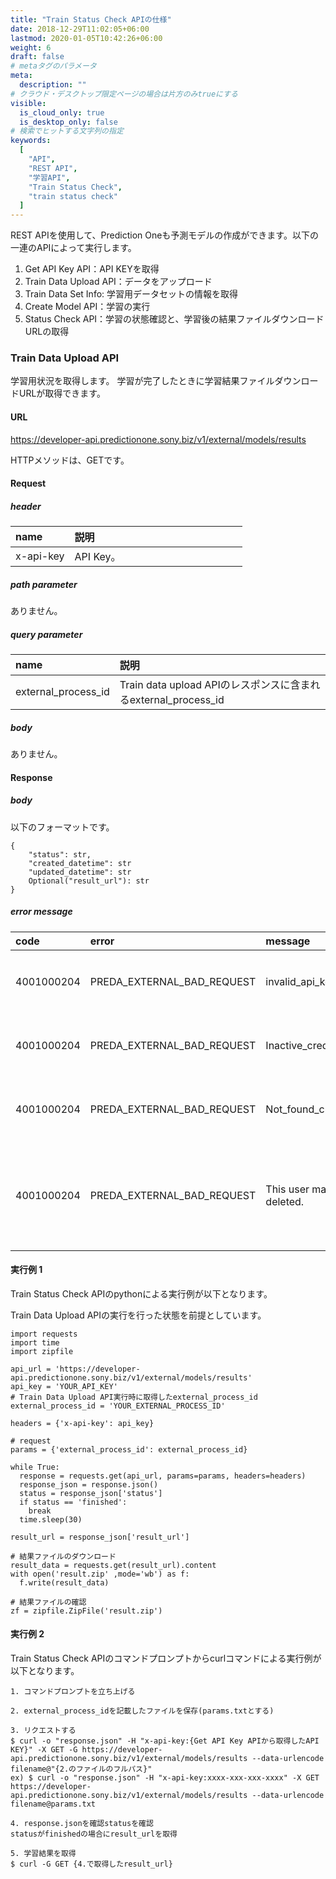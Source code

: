 ```yaml
---
title: "Train Status Check APIの仕様"
date: 2018-12-29T11:02:05+06:00
lastmod: 2020-01-05T10:42:26+06:00
weight: 6
draft: false
# metaタグのパラメータ
meta:
  description: ""
# クラウド・デスクトップ限定ページの場合は片方のみtrueにする
visible:
  is_cloud_only: true
  is_desktop_only: false
# 検索でヒットする文字列の指定
keywords:
  [
    "API",
    "REST API",
    "学習API",
    "Train Status Check",
    "train status check"
  ]
---
```


REST APIを使用して、Prediction Oneも予測モデルの作成ができます。以下の一連のAPIによって実行します。
1. Get API Key API：API KEYを取得
2. Train Data Upload API：データをアップロード
3. Train Data Set Info: 学習用データセットの情報を取得
4. Create Model API：学習の実行
5. Status Check API：学習の状態確認と、学習後の結果ファイルダウンロードURLの取得

### Train Data Upload API

学習用状況を取得します。
学習が完了したときに学習結果ファイルダウンロードURLが取得できます。

#### URL

https://developer-api.predictionone.sony.biz/v1/external/models/results

HTTPメソッドは、GETです。

#### Request

##### header

| name              | 説明              　　　　　　　　　　　　　　|
| :---------------- | :----------------------------------------- |
| x-api-key         | API Key。       |

##### path parameter

ありません。

##### query parameter

| name              | 説明              　　　　　　　　　　　　　　|
| :---------------- | :----------------------------------------- |
| external_process_id    | Train data upload APIのレスポンスに含まれるexternal_process_id|

##### body

ありません。

#### Response

##### body

以下のフォーマットです。

```
{
    "status": str,
    "created_datetime": str
    "updated_datetime": str
    Optional("result_url"): str
}
```

##### error message

| code       | error       | message               | reason               |
| :--------- | :---------- | :-------------------- | :------------------- |
| 4001000204 | PREDA_EXTERNAL_BAD_REQUEST | invalid_api_key. | APIキーが存在しない |
| 4001000204 | PREDA_EXTERNAL_BAD_REQUEST | Inactive_credential. | APIキーが間違っている |
| 4001000204 | PREDA_EXTERNAL_BAD_REQUEST | Not_found_credential. | APIキーが間違っている |
| 4001000204 | PREDA_EXTERNAL_BAD_REQUEST | This user may be deleted. | ユーザー情報が削除されている可能性がある |

#### 実行例 1

Train Status Check APIのpythonによる実行例が以下となります。

Train Data Upload APIの実行を行った状態を前提としています。

```
import requests
import time
import zipfile

api_url = 'https://developer-api.predictionone.sony.biz/v1/external/models/results'
api_key = 'YOUR_API_KEY'
# Train Data Upload API実行時に取得したexternal_process_id
external_process_id = 'YOUR_EXTERNAL_PROCESS_ID'

headers = {'x-api-key': api_key}

# request
params = {'external_process_id': external_process_id}

while True:
  response = requests.get(api_url, params=params, headers=headers)
  response_json = response.json()
  status = response_json['status']
  if status == 'finished':
    break
  time.sleep(30)

result_url = response_json['result_url']

# 結果ファイルのダウンロード
result_data = requests.get(result_url).content
with open('result.zip' ,mode='wb') as f:
  f.write(result_data)

# 結果ファイルの確認
zf = zipfile.ZipFile('result.zip')
```

#### 実行例 2

Train Status Check APIのコマンドプロンプトからcurlコマンドによる実行例が以下となります。

```
1. コマンドプロンプトを立ち上げる

2. external_process_idを記載したファイルを保存(params.txtとする)

3. リクエストする
$ curl -o "response.json" -H "x-api-key:{Get API Key APIから取得したAPI KEY}" -X GET -G https://developer-api.predictionone.sony.biz/v1/external/models/results --data-urlencode filename@"{2.のファイルのフルパス}"
ex) $ curl -o "response.json" -H "x-api-key:xxxx-xxx-xxx-xxxx" -X GET https://developer-api.predictionone.sony.biz/v1/external/models/results --data-urlencode filename@params.txt

4. response.jsonを確認statusを確認
statusがfinishedの場合にresult_urlを取得

5. 学習結果を取得
$ curl -G GET {4.で取得したresult_url}
```

